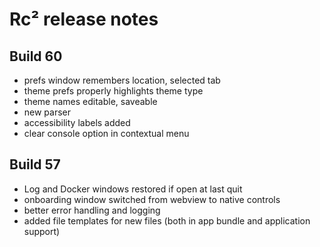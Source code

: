 # Rc² release notes

## Build 60

* prefs window remembers location, selected tab
* theme prefs properly highlights theme type
* theme names editable, saveable
* new parser
* accessibility labels added
* clear console option in contextual menu

## Build 57

* Log and Docker windows restored if open at last quit
* onboarding window switched from webview to native controls
* better error handling and logging
* added file templates for new files (both in app bundle and application support)
